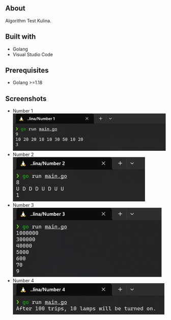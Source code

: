 ## About

Algorithm Test Kulina.

## Built with

- Golang
- Visual Studio Code

## Prerequisites

-   Golang >=1.18

## Screenshots
   - Number 1
      ![App Screenshot](Screenshots/Number%201.jpg)
   - Number 2
      ![App Screenshot](Screenshots/Number%202.jpg)
   - Number 3
      ![App Screenshot](Screenshots/Number%203.jpg)
   - Number 4
      ![App Screenshot](Screenshots/Number%204.jpg)